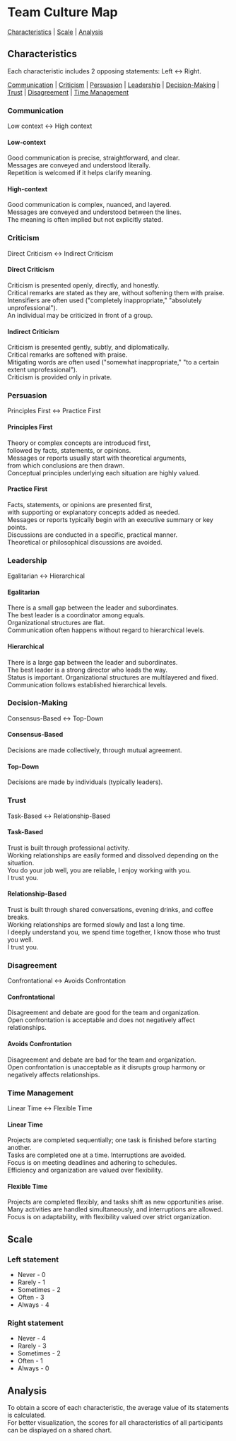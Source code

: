 # Team Culture Map

[Characteristics](#characteristics) | [Scale](#scale) | [Analysis](#analysis)

## Characteristics

Each characteristic includes 2 opposing statements: Left <-> Right.

[Communication](#communication) | [Criticism](#criticism) | [Persuasion](#persuasion) | [Leadership](#leadership) | [Decision-Making](#decision-making) | [Trust](#trust) | [Disagreement](#disagreement) | [Time Management](#time-management)

### Communication
Low context <-> High context

#### Low-context
Good communication is precise, straightforward, and clear.  
Messages are conveyed and understood literally.  
Repetition is welcomed if it helps clarify meaning.

#### High-context
Good communication is complex, nuanced, and layered.  
Messages are conveyed and understood between the lines.  
The meaning is often implied but not explicitly stated.

### Criticism
Direct Criticism <-> Indirect Criticism

#### Direct Criticism
Criticism is presented openly, directly, and honestly.  
Critical remarks are stated as they are, without softening them with praise.  
Intensifiers are often used ("completely inappropriate," "absolutely unprofessional").  
An individual may be criticized in front of a group.

#### Indirect Criticism
Criticism is presented gently, subtly, and diplomatically.  
Critical remarks are softened with praise.  
Mitigating words are often used ("somewhat inappropriate," "to a certain extent unprofessional").  
Criticism is provided only in private.

### Persuasion
Principles First <-> Practice First

#### Principles First
Theory or complex concepts are introduced first,  
followed by facts, statements, or opinions.  
Messages or reports usually start with theoretical arguments,  
from which conclusions are then drawn.  
Conceptual principles underlying each situation are highly valued.

#### Practice First
Facts, statements, or opinions are presented first,  
with supporting or explanatory concepts added as needed.  
Messages or reports typically begin with an executive summary or key points.  
Discussions are conducted in a specific, practical manner.  
Theoretical or philosophical discussions are avoided.

### Leadership
Egalitarian <-> Hierarchical

#### Egalitarian
There is a small gap between the leader and subordinates.  
The best leader is a coordinator among equals.  
Organizational structures are flat.  
Communication often happens without regard to hierarchical levels.

#### Hierarchical
There is a large gap between the leader and subordinates.  
The best leader is a strong director who leads the way.  
Status is important. Organizational structures are multilayered and fixed.  
Communication follows established hierarchical levels.

### Decision-Making
Consensus-Based <-> Top-Down

#### Consensus-Based
Decisions are made collectively, through mutual agreement.

#### Top-Down
Decisions are made by individuals (typically leaders).

### Trust
Task-Based <-> Relationship-Based

#### Task-Based
Trust is built through professional activity.  
Working relationships are easily formed and dissolved depending on the situation.  
You do your job well, you are reliable, I enjoy working with you.  
I trust you.

#### Relationship-Based
Trust is built through shared conversations, evening drinks, and coffee breaks.  
Working relationships are formed slowly and last a long time.  
I deeply understand you, we spend time together, I know those who trust you well.  
I trust you.

### Disagreement
Confrontational <-> Avoids Confrontation

#### Confrontational
Disagreement and debate are good for the team and organization.  
Open confrontation is acceptable and does not negatively affect relationships.

#### Avoids Confrontation
Disagreement and debate are bad for the team and organization.  
Open confrontation is unacceptable as it disrupts group harmony or negatively affects relationships.

### Time Management
Linear Time <-> Flexible Time

#### Linear Time
Projects are completed sequentially; one task is finished before starting another.  
Tasks are completed one at a time. Interruptions are avoided.  
Focus is on meeting deadlines and adhering to schedules.  
Efficiency and organization are valued over flexibility.

#### Flexible Time
Projects are completed flexibly, and tasks shift as new opportunities arise.  
Many activities are handled simultaneously, and interruptions are allowed.  
Focus is on adaptability, with flexibility valued over strict organization.

## Scale

### Left statement
- Never - 0
- Rarely - 1
- Sometimes - 2
- Often - 3
- Always - 4

### Right statement
- Never - 4
- Rarely - 3
- Sometimes - 2
- Often - 1
- Always - 0

## Analysis

To obtain a score of each characteristic, the average value of its statements is calculated.  
For better visualization, the scores for all characteristics
of all participants can be displayed on a shared chart.
